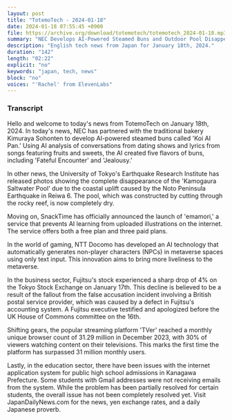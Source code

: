 ```yaml
---
layout: post
title: "TotemoTech - 2024-01-18"
date: 2024-01-18 07:55:45 +0900
file: https://archive.org/download/totemotech/totemotech_2024-01-18.mp3
summary: "NEC Develops AI-Powered Steamed Buns and Outdoor Pool Disappears Due to Earthquake Uplift, & more…"
description: "English tech news from Japan for January 18th, 2024."
duration: "142"
length: "02:22"
explicit: "no"
keywords: "japan, tech, news"
block: "no"
voices: "'Rachel' from ElevenLabs"
---
```


### Transcript

Hello and welcome to today's news from TotemoTech on January 18th, 2024. In today's news, NEC has partnered with the traditional bakery Kimuraya Sohonten to develop AI-powered steamed buns called 'Koi AI Pan.' Using AI analysis of conversations from dating shows and lyrics from songs featuring fruits and sweets, the AI created five flavors of buns, including 'Fateful Encounter' and 'Jealousy.' 

In other news, the University of Tokyo's Earthquake Research Institute has released photos showing the complete disappearance of the 'Kamogaura Saltwater Pool' due to the coastal uplift caused by the Noto Peninsula Earthquake in Reiwa 6. The pool, which was constructed by cutting through the rocky reef, is now completely dry.

Moving on, SnackTime has officially announced the launch of 'emamori,' a service that prevents AI learning from uploaded illustrations on the internet. The service offers both a free plan and three paid plans.

In the world of gaming, NTT Docomo has developed an AI technology that automatically generates non-player characters (NPCs) in metaverse spaces using only text input. This innovation aims to bring more liveliness to the metaverse.

In the business sector, Fujitsu's stock experienced a sharp drop of 4% on the Tokyo Stock Exchange on January 17th. This decline is believed to be a result of the fallout from the false accusation incident involving a British postal service provider, which was caused by a defect in Fujitsu's accounting system. A Fujitsu executive testified and apologized before the UK House of Commons committee on the 16th.

Shifting gears, the popular streaming platform 'TVer' reached a monthly unique browser count of 31.29 million in December 2023, with 30% of viewers watching content on their televisions. This marks the first time the platform has surpassed 31 million monthly users.

Lastly, in the education sector, there have been issues with the internet application system for public high school admissions in Kanagawa Prefecture. Some students with Gmail addresses were not receiving emails from the system. While the problem has been partially resolved for certain students, the overall issue has not been completely resolved yet.   Visit JapanDailyNews.com for the news, yen exchange rates, and a daily Japanese proverb.
